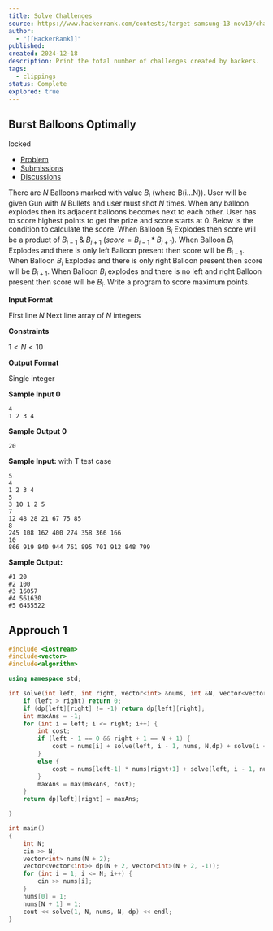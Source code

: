 ```yaml
---
title: Solve Challenges
source: https://www.hackerrank.com/contests/target-samsung-13-nov19/challenges/burst-balloons-1
author:
  - "[[HackerRank]]"
published: 
created: 2024-12-18
description: Print the total number of challenges created by hackers.
tags:
  - clippings
status: Complete
explored: true
---
```

## Burst Balloons Optimally

locked

- [Problem](https://www.hackerrank.com/contests/target-samsung-13-nov19/challenges/burst-balloons-1)
- [Submissions](https://www.hackerrank.com/contests/target-samsung-13-nov19/challenges/burst-balloons-1/submissions)
- [Discussions](https://www.hackerrank.com/contests/target-samsung-13-nov19/challenges/burst-balloons-1/forum)

There are $N$ Balloons marked with value $B_i$ (where B(i…N)). User will be given Gun with $N$ Bullets and user must shot $N$ times. When any balloon explodes then its adjacent balloons becomes next to each other. User has to score highest points to get the prize and score starts at $0$. Below is the condition to calculate the score. When Balloon $B_i$ Explodes then score will be a product of $B_{i-1}$ & $B_{i+1}$ ($score = B_{i-1} * B_{i+1}$). When Balloon $B_i$ Explodes and there is only left Balloon present then score will be $B_{i-1}$. When Balloon $B_i$ Explodes and there is only right Balloon present then score will be $B_{i+1}$. When Balloon $B_i$ explodes and there is no left and right Balloon present then score will be $B_i$. Write a program to score maximum points.


**Input Format**

First line $N$ Next line array of $N$ integers

**Constraints**

$1 < N < 10$

**Output Format**

Single integer

**Sample Input 0**

```
4
1 2 3 4
```

**Sample Output 0**

```
20
```

**Sample Input:**
with T test case
```
5
4
1 2 3 4
5
3 10 1 2 5
7
12 48 28 21 67 75 85
8
245 108 162 400 274 358 366 166
10
866 919 840 944 761 895 701 912 848 799
```
 

**Sample Output:**
```
#1 20
#2 100
#3 16057
#4 561630
#5 6455522
```
## Approuch 1
```cpp
#include <iostream>
#include<vector>
#include<algorithm>

using namespace std;

int solve(int left, int right, vector<int> &nums, int &N, vector<vector<int>> &dp) {
	if (left > right) return 0;
	if (dp[left][right] != -1) return dp[left][right];
	int maxAns = -1;
	for (int i = left; i <= right; i++) {
		int cost;
		if (left - 1 == 0 && right + 1 == N + 1) {
			cost = nums[i] + solve(left, i - 1, nums, N,dp) + solve(i + 1, right, nums, N, dp);
		}
		else {
			cost = nums[left-1] * nums[right+1] + solve(left, i - 1, nums, N, dp) + solve(i + 1, right, nums, N, dp);
		}
		maxAns = max(maxAns, cost);
	}
	return dp[left][right] = maxAns;

}

int main()
{
	int N;
	cin >> N;
	vector<int> nums(N + 2);
	vector<vector<int>> dp(N + 2, vector<int>(N + 2, -1));
	for (int i = 1; i <= N; i++) {
		cin >> nums[i];
	}
	nums[0] = 1;
	nums[N + 1] = 1;
	cout << solve(1, N, nums, N, dp) << endl;
}


```






